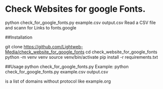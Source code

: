 # Check Websites for google Fonts.
python check_for_google_fonts.py example.csv output.csv
Read a CSV file and scann for Links to fonts.google

##Installation

git clone https://github.com/Lightweb-Media/check_website_for_google_fonts
cd check_website_for_google_fonts
python -m venv venv
source venv/bin/activate
pip install -r requirements.txt

##Usage
python check_for_google_fonts.py <domainlist> <outputfile>
Example:
python check_for_google_fonts.py example.csv output.csv 

<domainlist> is a list of domains without protocol like example.org 
